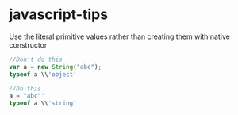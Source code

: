 # javascript-tips

Use the literal primitive values rather than creating them with native constructor

```javascript
//Don't do this
var a = new String("abc");
typeof a \\'object'

//Do this
a = "abc"'
typeof a \\'string'
```
